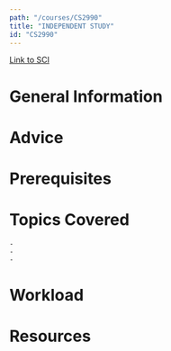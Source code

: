 ```yaml
---
path: "/courses/CS2990"
title: "INDEPENDENT STUDY"
id: "CS2990"
---
```


[Link to SCI]("http://courses.sci.pitt.edu/courses/courses/view/CS-2990")

# General Information

# Advice

# Prerequisites

<!-- PREREQ_REPLACEMENT (Do not remove) -->

<!-- END PREREQ_REPLACEMENT (Do not remove) -->

# Topics Covered

    -
    -
    -

# Workload

<!-- TESTIMONIALS
# Testimonials
This gets replaced with Gatsby, its
data comes from Google Sheets for easier
editing!
-->

# Resources
